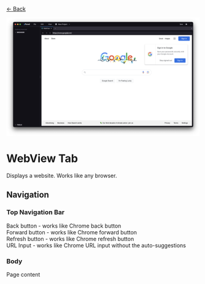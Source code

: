 <div class="docs-nav"><p><a href="../MAIN.md">← Back</a></p></div>

<img src="./webview.png">

# WebView Tab

Displays a website. Works like any browser.

## Navigation

### Top Navigation Bar
Back button - works like Chrome back button  
Forward button - works like Chrome forward button  
Refresh button - works like Chrome refresh button  
URL Input - works like Chrome URL input without the auto-suggestions

### Body
Page content
